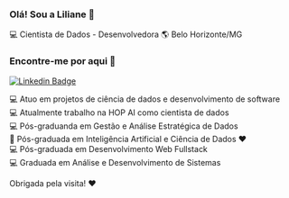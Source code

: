 ### Olá! Sou a Liliane 👋

💻 Cientista de Dados - Desenvolvedora 🌎 Belo Horizonte/MG

### Encontre-me por aqui :woman: 

[![Linkedin Badge](https://img.shields.io/badge/-LilianeAquino-yellow?style=flat-square&logo=Linkedin&logoColor=white&link=https://www.linkedin.com/in/liliane-l-de-aquino-a2999898)](https://www.linkedin.com/in/liliane-l-de-aquino-a2999898)

💻 Atuo em projetos de ciência de dados e desenvolvimento de software<br>
💻 Atualmente trabalho na HOP AI como cientista de dados<br>
💻 Pós-graduanda em Gestão e Análise Estratégica de Dados<br>
:robot: Pós-graduada em Inteligência Artificial e Ciência de Dados :heart:<br>
💻 Pós-graduada em Desenvolvimento Web Fullstack<br>
💻 Graduada em Análise e Desenvolvimento de Sistemas<br>


Obrigada pela visita! :heart:
